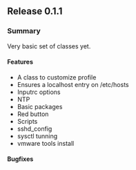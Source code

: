 ## Release 0.1.1
### Summary

Very basic set of classes yet.

#### Features
- A class to customize profile
- Ensures a localhost entry on /etc/hosts
- Inputrc options
- NTP
- Basic packages
- Red button
- Scripts
- sshd_config
- sysctl tunning
- vmware tools install

#### Bugfixes
